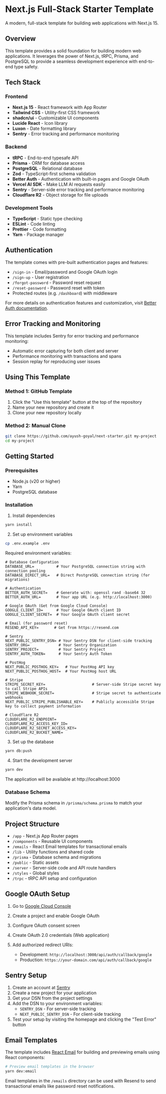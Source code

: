# Next.js Full-Stack Starter Template

A modern, full-stack template for building web applications with Next.js 15.

## Overview

This template provides a solid foundation for building modern web applications. It leverages the power of Next.js, tRPC, Prisma, and PostgreSQL to provide a seamless development experience with end-to-end type safety.

## Tech Stack

### Frontend

- **Next.js 15** - React framework with App Router
- **Tailwind CSS** - Utility-first CSS framework
- **shadcn/ui** - Customizable UI components
- **Lucide React** - Icon library
- **Luxon** - Date formatting library
- **Sentry** - Error tracking and performance monitoring

### Backend

- **tRPC** - End-to-end typesafe API
- **Prisma** - ORM for database access
- **PostgreSQL** - Relational database
- **Zod** - TypeScript-first schema validation
- **Better Auth** - Authentication with built-in pages and Google OAuth
- **Vercel AI SDK** - Make LLM AI requests easily
- **Sentry** - Server-side error tracking and performance monitoring
- **Cloudflare R2** - Object storage for file uploads

### Development Tools

- **TypeScript** - Static type checking
- **ESLint** - Code linting
- **Prettier** - Code formatting
- **Yarn** - Package manager

## Authentication

The template comes with pre-built authentication pages and features:

- `/sign-in` - Email/password and Google OAuth login
- `/sign-up` - User registration
- `/forgot-password` - Password reset request
- `/reset-password` - Password reset with token
- Protected routes (e.g. `/dashboard`) with middleware

For more details on authentication features and customization, visit [Better Auth documentation](https://better-auth.dev).

## Error Tracking and Monitoring

This template includes Sentry for error tracking and performance monitoring:

- Automatic error capturing for both client and server
- Performance monitoring with transactions and spans
- Session replay for reproducing user issues

## Using This Template

### Method 1: GitHub Template

1. Click the "Use this template" button at the top of the repository
2. Name your new repository and create it
3. Clone your new repository locally

### Method 2: Manual Clone

```bash
git clone https://github.com/ayush-goyal/next-starter.git my-project
cd my-project
```

## Getting Started

### Prerequisites

- Node.js (v20 or higher)
- Yarn
- PostgreSQL database

### Installation

1. Install dependencies

```bash
yarn install
```

2. Set up environment variables

```bash
cp .env.example .env
```

Required environment variables:

```env
# Database Configuration
DATABASE_URL=          # Your PostgreSQL connection string with connection pooling
DATABASE_DIRECT_URL=   # Direct PostgreSQL connection string (for migrations)

# Authentication
BETTER_AUTH_SECRET=    # Generate with: openssl rand -base64 32
BETTER_AUTH_URL=       # Your app URL (e.g. http://localhost:3000)

# Google OAuth (Get from Google Cloud Console)
GOOGLE_CLIENT_ID=      # Your Google OAuth client ID
GOOGLE_CLIENT_SECRET=  # Your Google OAuth client secret

# Email (for password reset)
RESEND_API_KEY=       # Get from https://resend.com

# Sentry
NEXT_PUBLIC_SENTRY_DSN= # Your Sentry DSN for client-side tracking
SENTRY_ORG=             # Your Sentry Organization
SENTRY_PROJECT=         # Your Sentry Project
SENTRY_AUTH_TOKEN=      # Your Sentry Auth Token

# PostHog
NEXT_PUBLIC_POSTHOG_KEY=   # Your PostHog API key
NEXT_PUBLIC_POSTHOG_HOST=  # Your PostHog host URL

# Stripe
STRIPE_SECRET_KEY=                     # Server-side Stripe secret key to call Stripe APIs
STRIPE_WEBHOOK_SECRET=                 # Stripe secret to authenticate webhooks
NEXT_PUBLIC_STRIPE_PUBLISHABLE_KEY=    # Publicly accessible Stripe key to collect payment information

# Cloudflare R2
CLOUDFLARE_R2_ENDPOINT=
CLOUDFLARE_R2_ACCESS_KEY_ID=
CLOUDFLARE_R2_SECRET_ACCESS_KEY=
CLOUDFLARE_R2_BUCKET_NAME=
```

3. Set up the database

```bash
yarn db:push
```

4. Start the development server

```bash
yarn dev
```

The application will be available at http://localhost:3000

### Database Schema

Modify the Prisma schema in `/prisma/schema.prisma` to match your application's data model.

## Project Structure

- `/app` - Next.js App Router pages
- `/components` - Reusable UI components
- `/emails` - React Email templates for transactional emails
- `/lib` - Utility functions and shared code
- `/prisma` - Database schema and migrations
- `/public` - Static assets
- `/server` - Server-side code and API route handlers
- `/styles` - Global styles
- `/trpc` - tRPC API setup and configuration

## Google OAuth Setup

1. Go to [Google Cloud Console](https://console.cloud.google.com)
2. Create a project and enable Google OAuth
3. Configure OAuth consent screen
4. Create OAuth 2.0 credentials (Web application)
5. Add authorized redirect URIs:

   - Development: `http://localhost:3000/api/auth/callback/google`
   - Production: `https://your-domain.com/api/auth/callback/google`

## Sentry Setup

1. Create an account at [Sentry](https://sentry.io)
2. Create a new project for your application
3. Get your DSN from the project settings
4. Add the DSN to your environment variables:
   - `SENTRY_DSN` - For server-side tracking
   - `NEXT_PUBLIC_SENTRY_DSN` - For client-side tracking
5. Test your setup by visiting the homepage and clicking the "Test Error" button

## Email Templates

The template includes [React Email](https://react.email) for building and previewing emails using React components:

```bash
# Preview email templates in the browser
yarn dev:email
```

Email templates in the `/emails` directory can be used with Resend to send transactional emails like password reset notifications.
